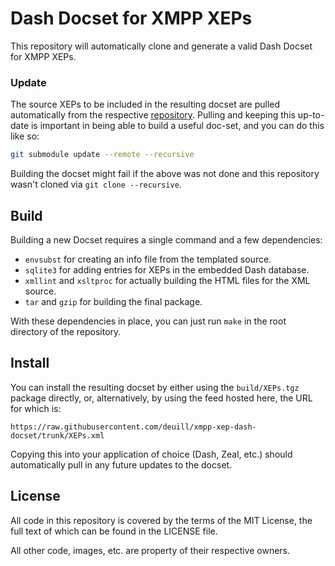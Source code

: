 # Dash Docset for XMPP XEPs

This repository will automatically clone and generate a valid Dash Docset for XMPP XEPs.

### Update

The source XEPs to be included in the resulting docset are pulled automatically from the respective
[repository](https://github.com/xsf/xeps). Pulling and keeping this up-to-date is important in being
able to build a useful doc-set, and you can do this like so:

```sh
git submodule update --remote --recursive
```

Building the docset might fail if the above was not done and this repository wasn't cloned via `git
clone --recursive`.

## Build

Building a new Docset requires a single command and a few dependencies:

  - `envsubst` for creating an info file from the templated source.
  - `sqlite3` for adding entries for XEPs in the embedded Dash database.
  - `xmllint` and `xsltproc` for actually building the HTML files for the XML source.
  - `tar` and `gzip` for building the final package.

With these dependencies in place, you can just run `make` in the root directory of the repository.

## Install

You can install the resulting docset by either using the `build/XEPs.tgz` package directly, or,
alternatively, by using the feed hosted here, the URL for which is:

```
https://raw.githubusercontent.com/deuill/xmpp-xep-dash-docset/trunk/XEPs.xml
```

Copying this into your application of choice (Dash, Zeal, etc.) should automatically pull in any
future updates to the docset.

## License

All code in this repository is covered by the terms of the MIT License, the full text of which can
be found in the LICENSE file.

All other code, images, etc. are property of their respective owners.
